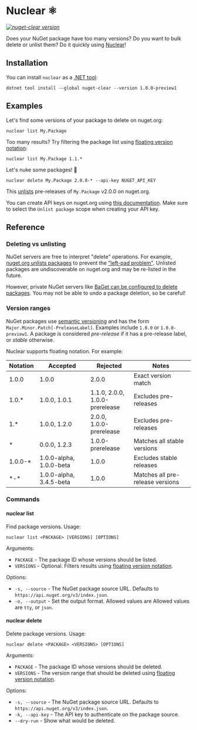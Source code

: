 # Nuclear :atom_symbol:

_[![nuget-clear version](https://img.shields.io/nuget/v/nuget-clear.svg?style=flat&label=NuGet:%20nuget-clear)](https://www.nuget.org/packages/nuget-clear)_

Does your NuGet package have too many versions? Do you want to bulk delete or unlist them? Do it quickly using [Nuclear](https://www.nuget.org/packages/nuget-clear)!

## Installation

You can install `nuclear` as a [.NET tool](https://docs.microsoft.com/en-us/dotnet/core/tools/global-tools):

```
dotnet tool install --global nuget-clear --version 1.0.0-preview1
```

## Examples

Let's find some versions of your package to delete on nuget.org:

```
nuclear list My.Package
```

Too many results? Try filtering the package list using [floating version notation](#version-ranges):

```
nuclear list My.Package 1.1.*
```

Let's nuke some packages! 🤯

```
nuclear delete My.Package 2.0.0-* --api-key NUGET_API_KEY
```

This [unlists](https://docs.microsoft.com/nuget/nuget-org/policies/deleting-packages) pre-releases of `My.Package` v2.0.0 on nuget.org.

You can create API keys on nuget.org using [this documentation](https://docs.microsoft.com/nuget/nuget-org/publish-a-package#create-api-keys). Make sure to select the `Unlist package` scope when creating your API key.

## Reference

### Deleting vs unlisting

NuGet servers are free to interpret "delete" operations. For example, [nuget.org unlists packages](https://docs.microsoft.com/nuget/nuget-org/policies/deleting-packages) to prevent the ["left-pad problem"](https://blog.npmjs.org/post/141577284765/kik-left-pad-and-npm). Unlisted packages are undiscoverable on nuget.org and may be re-listed in the future.

However, private NuGet servers like [BaGet can be configured to delete packages](https://loic-sharma.github.io/BaGet/configuration/#enable-package-hard-deletions). You may not be able to undo a package deletion, so be careful!

### Version ranges

NuGet packages use [semantic versioning](https://semver.org/) and has the form `Major.Minor.Patch[-PreleaseLabel]`. Examples include `1.0.0` or `1.0.0-preview1`. A package is considered *pre-release* if it has a pre-release label, or *stable* otherwise.

Nuclear supports floating notation. For example:

Notation | Accepted | Rejected | Notes
-- | -- | -- | --
1.0.0 | 1.0.0 | 2.0.0 | Exact version match
1.0.\* | 1.0.0, 1.0.1 | 1.1.0, 2.0.0,<br />1.0.0-prerelease | Excludes pre-releases
1.\* | 1.0.0, 1.2.0 | 2.0.0,<br />1.0.0-prerelease | Excludes pre-releases
\* | 0.0.0, 1.2.3 | 1.0.0-prerelease | Matches all stable versions
1.0.0-\* | 1.0.0-alpha, 1.0.0-beta | 1.0.0 | Excludes stable releases
\*-\* | 1.0.0-alpha, 3.4.5-beta | 1.0.0 | Matches all pre-release versions

### Commands

#### nuclear list

Find package versions. Usage:

```
nuclear list <PACKAGE> [VERSIONS] [OPTIONS]
```

Arguments:

* `PACKAGE` - The package ID whose versions should be listed.
* `VERSIONS` - Optional. Filters results using [floating version notation](#version-ranges).

Options:

* `-s, --source` - The NuGet package source URL. Defaults to `https://api.nuget.org/v3/index.json`.
* `-o, --output` - Set the output format. Allowed values are Allowed values are `tty`, or `json`.

#### nuclear delete

Delete package versions. Usage:

```
nuclear delete <PACKAGE> <VERSIONS> [OPTIONS]
```

Arguments:

* `PACKAGE` - The package ID whose versions should be deleted.
* `VERSIONS` - The version range that should be deleted using [floating version notation](#version-ranges).

Options:

* `-s, --source` - The NuGet package source URL. Defaults to `https://api.nuget.org/v3/index.json`.
* `-k, --api-key` - The API key to authenticate on the package source.
* `--dry-run` - Show what would be deleted.
